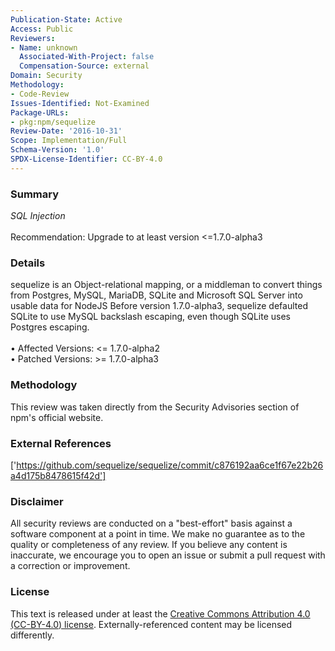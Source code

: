 ```yaml
---
Publication-State: Active
Access: Public
Reviewers:
- Name: unknown
  Associated-With-Project: false
  Compensation-Source: external
Domain: Security
Methodology:
- Code-Review
Issues-Identified: Not-Examined
Package-URLs:
- pkg:npm/sequelize
Review-Date: '2016-10-31'
Scope: Implementation/Full
Schema-Version: '1.0'
SPDX-License-Identifier: CC-BY-4.0
---
```

### Summary
*SQL Injection*<br><br>Recommendation: Upgrade to at least version <=1.7.0-alpha3
### Details
sequelize is an Object-relational mapping, or a middleman to convert things from Postgres, MySQL, MariaDB, SQLite and Microsoft SQL Server into usable data for NodeJS  Before version 1.7.0-alpha3, sequelize defaulted SQLite to use MySQL backslash escaping, even though SQLite uses Postgres escaping.
<br><br>• Affected Versions: <= 1.7.0-alpha2
<br>• Patched Versions: >= 1.7.0-alpha3
### Methodology
This review was taken directly from the Security Advisories section of npm's official website.
### External References
['https://github.com/sequelize/sequelize/commit/c876192aa6ce1f67e22b26a4d175b8478615f42d']
### Disclaimer
All security reviews are conducted on a "best-effort" basis against a software component at a point in time. We make no guarantee as to the quality or completeness of any review. If you believe any content is inaccurate, we encourage you to open an issue or submit a pull request with a correction or improvement.
### License
This text is released under at least the [Creative Commons Attribution 4.0 (CC-BY-4.0) license](https://creativecommons.org/licenses/by/4.0/legalcode.txt). Externally-referenced content may be licensed differently.
